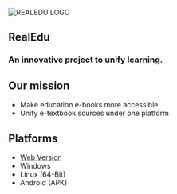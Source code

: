 ![REALEDU LOGO](resources/favicon.png)  
## RealEdu  
### An innovative project to unify learning.  
## Our mission  
- Make education e-books more accessible  
- Unify e-textbook sources under one platform  
## Platforms  
- [Web Version](https://pioneersmtnp.github.io)  
- Windows
- Linux (64-Bit)  
- Android (APK)  
